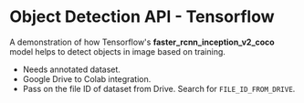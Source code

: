# Object Detection API - Tensorflow

A demonstration of how Tensorflow's **faster_rcnn_inception_v2_coco** model helps to detect objects in image based on training.

- Needs annotated dataset.
- Google Drive to Colab integration.
- Pass on the file ID of dataset from Drive. Search for `FILE_ID_FROM_DRIVE`.
